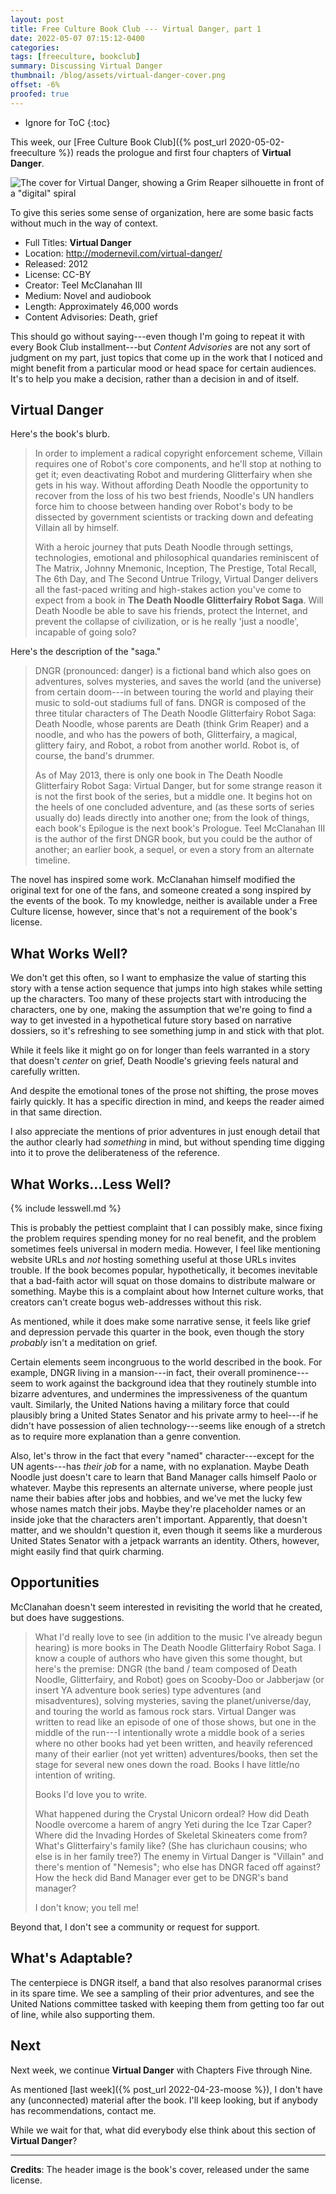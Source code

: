 ```yaml
---
layout: post
title: Free Culture Book Club --- Virtual Danger, part 1
date: 2022-05-07 07:15:12-0400
categories:
tags: [freeculture, bookclub]
summary: Discussing Virtual Danger
thumbnail: /blog/assets/virtual-danger-cover.png
offset: -6%
proofed: true
---
```


* Ignore for ToC
{:toc}

This week, our [Free Culture Book Club]({% post_url 2020-05-02-freeculture %}) reads the prologue and first four chapters of **Virtual Danger**.

![The cover for Virtual Danger, showing a Grim Reaper silhouette in front of a "digital" spiral](/blog/assets/virtual-danger-cover.png "Having seen these tropes a million times, I'm going to try not to judge the book by this...")

To give this series some sense of organization, here are some basic facts without much in the way of context.

 * Full Titles:  **Virtual Danger**
 * Location:  <http://modernevil.com/virtual-danger/>
 * Released:  2012
 * License:  CC-BY
 * Creator:  Teel McClanahan III
 * Medium:  Novel and audiobook
 * Length:  Approximately 46,000 words
 * Content Advisories:  Death, grief

This should go without saying---even though I'm going to repeat it with every Book Club installment---but *Content Advisories* are not any sort of judgment on my part, just topics that come up in the work that I noticed and might benefit from a particular mood or head space for certain audiences.  It's to help you make a decision, rather than a decision in and of itself.

## Virtual Danger

Here's the book's blurb.

 > In order to implement a radical copyright enforcement scheme, Villain requires one of Robot's core components, and he'll stop at nothing to get it; even deactivating Robot and murdering Glitterfairy when she gets in his way. Without affording Death Noodle the opportunity to recover from the loss of his two best friends, Noodle's UN handlers force him to choose between handing over Robot's body to be dissected by government scientists or tracking down and defeating Villain all by himself.
 >
 > With a heroic journey that puts Death Noodle through settings, technologies, emotional and philosophical quandaries reminiscent of The Matrix, Johnny Mnemonic, Inception, The Prestige, Total Recall, The 6th Day, and The Second Untrue Trilogy, Virtual Danger delivers all the fast-paced writing and high-stakes action you've come to expect from a book in **The Death Noodle Glitterfairy Robot Saga**. Will Death Noodle be able to save his friends, protect the Internet, and prevent the collapse of civilization, or is he really 'just a noodle', incapable of going solo?

Here's the description of the "saga."

 > DNGR (pronounced: danger) is a fictional band which also goes on adventures, solves mysteries, and saves the world (and the universe) from certain doom---in between touring the world and playing their music to sold-out stadiums full of fans. DNGR is composed of the three titular characters of The Death Noodle Glitterfairy Robot Saga: Death Noodle, whose parents are Death (think Grim Reaper) and a noodle, and who has the powers of both, Glitterfairy, a magical, glittery fairy, and Robot, a robot from another world. Robot is, of course, the band's drummer.
 >
 > As of May 2013, there is only one book in The Death Noodle Glitterfairy Robot Saga: Virtual Danger, but for some strange reason it is not the first book of the series, but a middle one. It begins hot on the heels of one concluded adventure, and (as these sorts of series usually do) leads directly into another one; from the look of things, each book's Epilogue is the next book's Prologue. Teel McClanahan III is the author of the first DNGR book, but you could be the author of another; an earlier book, a sequel, or even a story from an alternate timeline.

The novel has inspired some work.  McClanahan himself modified the original text for one of the fans, and someone created a song inspired by the events of the book.  To my knowledge, neither is available under a Free Culture license, however, since that's not a requirement of the book's license.

## What Works Well?

We don't get this often, so I want to emphasize the value of starting this story with a tense action sequence that jumps into high stakes while setting up the characters.  Too many of these projects start with introducing the characters, one by one, making the assumption that we're going to find a way to get invested in a hypothetical future story based on narrative dossiers, so it's refreshing to see something jump in and stick with that plot.

While it feels like it might go on for longer than feels warranted in a story that doesn't *center* on grief, Death Noodle's grieving feels natural and carefully written.

And despite the emotional tones of the prose not shifting, the prose moves fairly quickly.  It has a specific direction in mind, and keeps the reader aimed in that same direction.

I also appreciate the mentions of prior adventures in just enough detail that the author clearly had *something* in mind, but without spending time digging into it to prove the deliberateness of the reference.

## What Works...Less Well?

{% include lesswell.md %}

This is probably the pettiest complaint that I can possibly make, since fixing the problem requires spending money for no real benefit, and the problem sometimes feels universal in modern media.  However, I feel like mentioning website URLs and *not* hosting something useful at those URLs invites trouble.  If the book becomes popular, hypothetically, it becomes inevitable that a bad-faith actor will squat on those domains to distribute malware or something.  Maybe this is a complaint about how Internet culture works, that creators can't create bogus web-addresses without this risk.

As mentioned, while it does make some narrative sense, it feels like grief and depression pervade this quarter in the book, even though the story *probably* isn't a meditation on grief.

Certain elements seem incongruous to the world described in the book.  For example, DNGR living in a mansion---in fact, their overall prominence---seem to work against the background idea that they routinely stumble into bizarre adventures, and undermines the impressiveness of the quantum vault.  Similarly, the United Nations having a military force that could plausibly bring a United States Senator and his private army to heel---if he didn't have possession of alien technology---seems like enough of a stretch as to require more explanation than a genre convention.

Also, let's throw in the fact that every "named" character---except for the UN agents---has *their job* for a name, with no explanation.  Maybe Death Noodle just doesn't care to learn that Band Manager calls himself Paolo or whatever.  Maybe this represents an alternate universe, where people just name their babies after jobs and hobbies, and we've met the lucky few whose names match their jobs.  Maybe they're placeholder names or an inside joke that the characters aren't important.  Apparently, that doesn't matter, and we shouldn't question it, even though it seems like a murderous United States Senator with a jetpack warrants an identity.  Others, however, might easily find that quirk charming.

## Opportunities

McClanahan doesn't seem interested in revisiting the world that he created, but does have suggestions.

 > What I'd really love to see (in addition to the music I've already begun hearing) is more books in The Death Noodle Glitterfairy Robot Saga. I know a couple of authors who have given this some thought, but here's the premise: DNGR (the band / team composed of Death Noodle, Glitterfairy, and Robot) goes on Scooby-Doo or Jabberjaw (or insert YA adventure book series) type adventures (and misadventures), solving mysteries, saving the planet/universe/day, and touring the world as famous rock stars. Virtual Danger was written to read like an episode of one of those shows, but one in the middle of the run---I intentionally wrote a middle book of a series where no other books had yet been written, and heavily referenced many of their earlier (not yet written) adventures/books, then set the stage for several new ones down the road. Books I have little/no intention of writing.
 >
 > Books I'd love you to write.
 >
 > What happened during the Crystal Unicorn ordeal? How did Death Noodle overcome a harem of angry Yeti during the Ice Tzar Caper? Where did the Invading Hordes of Skeletal Skineaters come from? What's Glitterfairy's family like? (She has clurichaun cousins; who else is in her family tree?) The enemy in Virtual Danger is "Villain" and there's mention of "Nemesis"; who else has DNGR faced off against? How the heck did Band Manager ever get to be DNGR's band manager?
 >
 > I don't know; you tell me!

Beyond that, I don't see a community or request for support.

## What's Adaptable?

The centerpiece is DNGR itself, a band that also resolves paranormal crises in its spare time.  We see a sampling of their prior adventures, and see the United Nations committee tasked with keeping them from getting too far out of line, while also supporting them.

## Next

Next week, we continue **Virtual Danger** with Chapters Five through Nine.

As mentioned [last week]({% post_url 2022-04-23-moose %}), I don't have any (unconnected) material after the book.  I'll keep looking, but if anybody has recommendations, contact me.

While we wait for that, what did everybody else think about this section of **Virtual Danger**?

* * *

**Credits**:  The header image is the book's cover, released under the same license.
